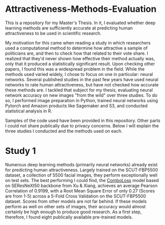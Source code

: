 # Attractiveness-Methods-Evaluation
This is a repository for my Master's Thesis. In it, I evaluated whether deep learning methods are sufficiently accurate at predicting human attractiveness to be used in scientific research. 

My motivation for this came when reading a study in which researchers used a computational method to determine how attractive a sample of politicians are, and then to check how that related to their vote share. I realized that they'd never shown how effective their method actually was, only that it produced a statistically significant result. Upon checking other papers, I found this was a widespread problem in the field. While the methods used varied widely, I chose to focus on one in particular: neural networks. Several published studies in the past few years have used neural networks to rate human attractiveness, but have not checked how accurate these methods are. I tackled that subject for my thesis, evaluating neural network accuracy on new images "from the wild" over three studies. To do so, I performed image preparation in Python, trained neural networks using Pytorch and Amazon products like Sagemaker and S3, and conducted statistical analysis in R.

Samples of the code used have been provided in this repository. Other parts I could not share publically due to privacy concerns. Below I will explain the three studies I conducted and the methods used on each. 

# Study 1

Numerous deep learning methods (primarily neural networks) already exist for predicting human attractiveness. Largely trained on the SCUT-FBP5500 dataset, a collection of 5500 facial images, they perform exceptionally well on test sets. The best performing I could find, the [ComboLoss](https://github.com/lucasxlu/ComboLoss) model based on SEResNeXt50 backbone from Xu & Xiang, achieves an average Pearson Correlation of 0.9199, with a Root Mean Square Error of only 0.27 (Scores are from 1-5) across a 5-Fold Cross Validation on the SCUT-FBP5500 dataset. Scores from other models are not far behind. If these models perform as well on other sets of images, their accuracy would almost certainly be high enough to produce good research. As a first step, therefore, I found eight publically available pre-trained models. 



